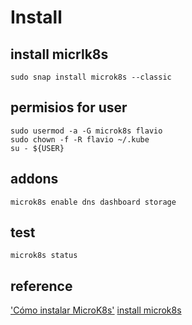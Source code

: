 # Install

## install micrlk8s
```
sudo snap install microk8s --classic
```

## permisios for user 
```
sudo usermod -a -G microk8s flavio
sudo chown -f -R flavio ~/.kube
su - ${USER}
```

## addons
```
microk8s enable dns dashboard storage
```

## test
```
microk8s status
```

## reference

['Cómo instalar MicroK8s'](https://ubunlog.com/microk8s-una-herramienta-para-desplegar-kubernetes-en-segundos/)
[install microk8s](https://ubuntu.com/tutorials/install-a-local-kubernetes-with-microk8s#2-deploying-microk8s)
